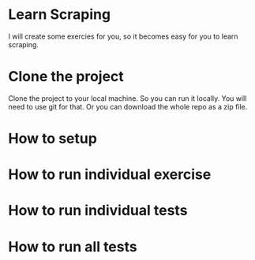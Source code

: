 # Learn Scraping

I will create some exercies for you, so it becomes easy for you to learn scraping.


# Clone the project
Clone the project to your local machine. So you can run it locally. You will need to use git for that.
Or you can download the whole repo as a zip file.


# How to setup


# How to run individual exercise 


# How to run individual tests



# How to run all tests
